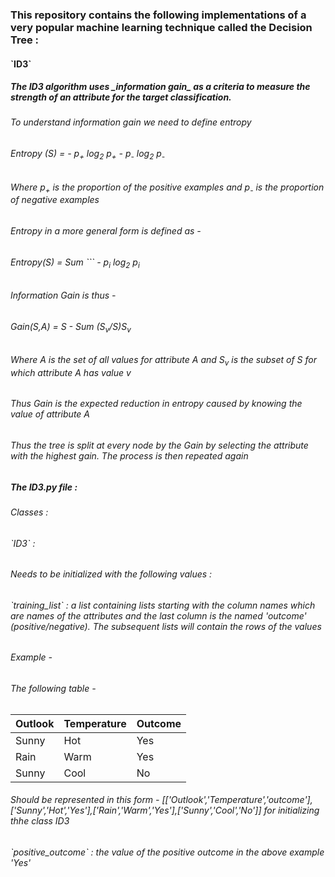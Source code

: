 <h3>This repository contains the following implementations of a very popular machine learning technique called the Decision Tree :</h3>
<h4>`ID3`</h4>
<h5>The ID3 algorithm uses _information gain_ as a criteria to measure the strength of an attribute for the target classification.</h5>

<h6>To understand information gain we need to define entropy </h6>


<h6>	Entropy (S) = - p<sub>+</sub> log<sub>2</sub> p<sub>+</sub> - p<sub>-</sub> log<sub>2</sub> p<sub>-</sub> </h6>
<h6>	Where p<sub>+</sub> is the proportion of the positive examples and p<sub>-</sub> is the proportion of negative examples </h6>
<h6>	Entropy in a more general form is defined as - </h6>
<h6>	Entropy(S) = Sum ``` - p<sub>i</sub> log<sub>2</sub> p<sub>i</sub> </h6>

<h6>Information Gain is thus - </h6>

<h6>Gain(S,A) = S - Sum (S<sub>v</sub>/S)S<sub>v</sub></h6>

<h6>Where A is the set of all values for attribute A and S<sub>v</sub> is the subset of S for which attribute A has value v</h6>

<h6>Thus Gain is the expected reduction in entropy caused by knowing the value of attribute A</h6>


<h6>Thus the tree is split at every node by the Gain by selecting the attribute with the highest gain. The process is then repeated again </h6>

<h5>The ID3.py file :</h5>

<h6>Classes :</h6>

<h6>`ID3` : </h6>
<h6>Needs to be initialized with the following values : </h6>

<h6>`training_list` : a list containing lists starting with the column names which are names of the attributes and the last column is the named 'outcome' (positive/negative). The subsequent lists will contain the rows of the values</h6>
<h6>Example - </h6>
<h6>The following table - </h6>

| Outlook       | Temperature   |Outcome|
| ------------- | ------------- | ----- |
| Sunny      | Hot | Yes |
| Rain     | Warm      |   Yes |
| Sunny | Cool      |    No |

<h6>Should be represented in this form -  [['Outlook','Temperature','outcome'],['Sunny','Hot','Yes'],['Rain','Warm','Yes'],['Sunny','Cool','No']] for initializing thhe class ID3</h6>
<h6>`positive_outcome` : the value of the positive outcome in the above example 'Yes'</h6>


